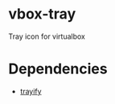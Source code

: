vbox-tray
=========

Tray icon for virtualbox

# Dependencies #
* [trayify](https://github.com/kmwhite/trayify)
